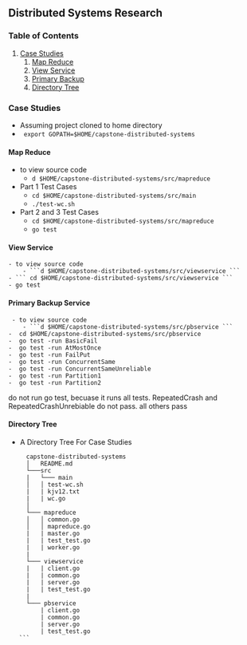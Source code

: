 ## Distributed Systems Research 

### Table of Contents 
1. [Case Studies](#case-studies)
    1. [Map Reduce](#map-reduce)
    2. [View Service](#view-service)
    3. [Primary Backup](#key-value-store)
    4. [Directory Tree](#directory-tree)
    
   
### Case Studies
  - Assuming project cloned to home directory 
  -  ``` export GOPATH=$HOME/capstone-distributed-systems```
  #### Map Reduce
   - to view source code 
     - ```d $HOME/capstone-distributed-systems/src/mapreduce ```
   - Part 1 Test Cases 
        - ``` cd $HOME/capstone-distributed-systems/src/main ```
        - ``` ./test-wc.sh ```   
   - Part 2 and 3 Test Cases 
     - ``` cd $HOME/capstone-distributed-systems/src/mapreduce ```
     - ``` go test ```
     
  #### View Service 
    - to view source code 
        - ```d $HOME/capstone-distributed-systems/src/viewservice ```
    - ``` cd $HOME/capstone-distributed-systems/src/viewservice ```
    - go test 
  
  #### Primary Backup Service
     - to view source code 
        - ```d $HOME/capstone-distributed-systems/src/pbservice ```
    -  cd $HOME/capstone-distributed-systems/src/pbservice
    -  go test -run BasicFail
    -  go test -run AtMostOnce 
    -  go test -run FailPut
    -  go test -run ConcurrentSame 
    -  go test -run ConcurrentSameUnreliable 
    -  go test -run Partition1 
    -  go test -run Partition2
    
  do not run go test, becuase it runs all tests. RepeatedCrash and RepeatedCrashUnrebiable do not pass. all others pass
    
  #### Directory Tree
   - A Directory Tree For Case Studies 
   ```
        capstone-distributed-systems
        │   README.md
        └───src 
        |   └─── main  
        │   │ test-wc.sh
        |   | kjv12.txt
        |   | wc.go
        │
        └─── mapreduce 
        │   │ common.go
        │   │ mapreduce.go
        |   | master.go
        |   | test_test.go
        |   | worker.go
        |
        └─── viewservice 
        |   | client.go 
        |   | common.go
        |   | server.go
        |   | test_test.go
        |
        └─── pbservice 
            | client.go
            | common.go
            | server.go
            | test_test.go     
      ```
